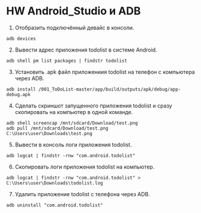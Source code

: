 # HW Android_Studio и ADB

 1. Отобразить подключённый девайс в консоли.
```
adb devices
```
 2. Вывести адрес приложения todolist в системе Android.
```
adb shell pm list packages | findstr todolist
```
 3. Установить .apk файл приложениия todolist на телефон с компьютера через  ADB.
```
adb install /001_ToDoList-master/app/build/outputs/apk/debug/app-debug.apk
```
 4. Сделать скриншот запущенного приложения todolist и сразу скопировать на компьютер в одной команде.
```
adb shell screencap /mnt/sdcard/Download/test.png
adb pull /mnt/sdcard/Download/test.png C:\Users\user\Downloads\test.png
```
 5. Вывести в консоль логи приложения todolist.
```
adb logcat | findstr -rnw "com.android.todolist"
```
 6. Скопировать логи приложения todolist на компьютер.
```
adb logcat | findstr -rnw "com.android.todolist" > C:\Users\user\Downloads\todolist.log
```
 7. Удалить приложение todolist с телефона через ADB.
```
adb uninstall "com.android.todolist"
```
